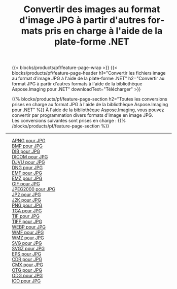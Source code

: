 ﻿---
title: Convertir des images au format d'image JPG à partir d'autres formats pris en charge à l'aide de la plate-forme .NET 
weight: 3920
url: /fr/net/conversion/to/jpg 
lang: fr
langdirlevel: 2
locales: zh-hans,ja,it,ru,de,es,fr,nl,id,lt,pl,pt,vi,tr,ko,zh-hant,ar,hi,th,sv,cs,uk,he
description: En utilisant Aspose.Imaging pour la bibliothèque .NET, il est facile de convertir en JPG à partir d'autres formats d'image pris en charge
---

{{< blocks/products/pf/feature-page-wrap >}}
{{< blocks/products/pf/feature-page-header h1="Convertir les fichiers image au format d'image JPG à l'aide de la plate-forme .NET" h2="Convertir au format JPG à partir d'autres formats à l'aide de la bibliothèque Aspose.Imaging pour .NET" downloadText="Télécharger" >}}


{{% blocks/products/pf/feature-page-section  h2="Toutes les conversions prises en charge au format JPG à l'aide de la bibliothèque Aspose.Imaging pour .NET" %}}
À l'aide de la bibliothèque Aspose.Imaging, vous pouvez convertir par programmation divers formats d'image en image JPG.
<br/>
Les conversions suivantes sont prises en charge :
{{% /blocks/products/pf/feature-page-section %}}
<div class="container-fluid productfamilypage bg-gray">
    <div class="convertypes bg-gray agp-content section">
        <div class="container">
		<hr style="margin-left:-20px;"/>
		<div class="row other-converters">
		    <div class='col-md-2 other-converter remove-lp remove-rp'><a href="/imaging/fr/net/conversion/apng-to-jpg" >APNG pour JPG</a></div>
<div class='col-md-2 other-converter remove-lp remove-rp'><a href="/imaging/fr/net/conversion/bmp-to-jpg" >BMP pour JPG</a></div>
<div class='col-md-2 other-converter remove-lp remove-rp'><a href="/imaging/fr/net/conversion/dib-to-jpg" >DIB pour JPG</a></div>
<div class='col-md-2 other-converter remove-lp remove-rp'><a href="/imaging/fr/net/conversion/dicom-to-jpg" >DICOM pour JPG</a></div>
<div class='col-md-2 other-converter remove-lp remove-rp'><a href="/imaging/fr/net/conversion/djvu-to-jpg" >DJVU pour JPG</a></div>
<div class='col-md-2 other-converter remove-lp remove-rp'><a href="/imaging/fr/net/conversion/dng-to-jpg" >DNG pour JPG</a></div>
<div class='col-md-2 other-converter remove-lp remove-rp'><a href="/imaging/fr/net/conversion/emf-to-jpg" >EMF pour JPG</a></div>
<div class='col-md-2 other-converter remove-lp remove-rp'><a href="/imaging/fr/net/conversion/emz-to-jpg" >EMZ pour JPG</a></div>
<div class='col-md-2 other-converter remove-lp remove-rp'><a href="/imaging/fr/net/conversion/gif-to-jpg" >GIF pour JPG</a></div>
<div class='col-md-2 other-converter remove-lp remove-rp'><a href="/imaging/fr/net/conversion/jpeg2000-to-jpg" >JPEG2000 pour JPG</a></div>
<div class='col-md-2 other-converter remove-lp remove-rp'><a href="/imaging/fr/net/conversion/jp2-to-jpg" >JP2 pour JPG</a></div>
<div class='col-md-2 other-converter remove-lp remove-rp'><a href="/imaging/fr/net/conversion/j2k-to-jpg" >J2K pour JPG</a></div>
<div class='col-md-2 other-converter remove-lp remove-rp'><a href="/imaging/fr/net/conversion/png-to-jpg" >PNG pour JPG</a></div>
<div class='col-md-2 other-converter remove-lp remove-rp'><a href="/imaging/fr/net/conversion/tga-to-jpg" >TGA pour JPG</a></div>
<div class='col-md-2 other-converter remove-lp remove-rp'><a href="/imaging/fr/net/conversion/tif-to-jpg" >TIF pour JPG</a></div>
<div class='col-md-2 other-converter remove-lp remove-rp'><a href="/imaging/fr/net/conversion/tiff-to-jpg" >TIFF pour JPG</a></div>
<div class='col-md-2 other-converter remove-lp remove-rp'><a href="/imaging/fr/net/conversion/webp-to-jpg" >WEBP pour JPG</a></div>
<div class='col-md-2 other-converter remove-lp remove-rp'><a href="/imaging/fr/net/conversion/wmf-to-jpg" >WMF pour JPG</a></div>
<div class='col-md-2 other-converter remove-lp remove-rp'><a href="/imaging/fr/net/conversion/wmz-to-jpg" >WMZ pour JPG</a></div>
<div class='col-md-2 other-converter remove-lp remove-rp'><a href="/imaging/fr/net/conversion/svg-to-jpg" >SVG pour JPG</a></div>
<div class='col-md-2 other-converter remove-lp remove-rp'><a href="/imaging/fr/net/conversion/svgz-to-jpg" >SVGZ pour JPG</a></div>
<div class='col-md-2 other-converter remove-lp remove-rp'><a href="/imaging/fr/net/conversion/eps-to-jpg" >EPS pour JPG</a></div>
<div class='col-md-2 other-converter remove-lp remove-rp'><a href="/imaging/fr/net/conversion/cdr-to-jpg" >CDR pour JPG</a></div>
<div class='col-md-2 other-converter remove-lp remove-rp'><a href="/imaging/fr/net/conversion/cmx-to-jpg" >CMX pour JPG</a></div>
<div class='col-md-2 other-converter remove-lp remove-rp'><a href="/imaging/fr/net/conversion/otg-to-jpg" >OTG pour JPG</a></div>
<div class='col-md-2 other-converter remove-lp remove-rp'><a href="/imaging/fr/net/conversion/odg-to-jpg" >ODG pour JPG</a></div>
<div class='col-md-2 other-converter remove-lp remove-rp'><a href="/imaging/fr/net/conversion/ico-to-jpg" >ICO pour JPG</a></div>
                </div>
        </div>
    </div>
</div>
<br/>

